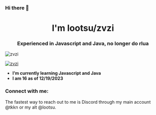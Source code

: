 ###                                               Hi there 👋


<h1 align="center">I'm lootsu/zvzi</h1>
<h3 align="center">Experienced in Javascript and Java, no longer do rlua </h3>

<p align="left"> <img src="https://komarev.com/ghpvc/?username=zvzi&label=Profile%20views&color=0e75b6&style=flat" alt="zvzi" /> </p>

<p align="left"> <a href="https://github.com/ryo-ma/github-profile-trophy"><img src="https://github-profile-trophy.vercel.app/?username=zvzi" alt="zvzi" /></a> </p>

- **I’m currently learning Javascript and Java**
- **I am 16 as of 12/19/2023**

<h3 align="left">Connect with me:</h3>
The fastest way to reach out to me is Discord through my main account @tkkn or my alt @lootsu.
